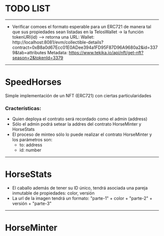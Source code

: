# TODO LIST
-----------
+ Verificar comoes el formato esperable para un ERC721 de manera tal que sus propiedades sean listadas en la TelosWallet
-> la función tokenURI(id)
--> retorna una URL:
  Wallet: http://localhost:8081/evm/collectible-details?contract=0xB8a0d67Ecc01E0ADee394a1FD95F87D96A9680a2&id=3379&tab=attributes
  Metadata: https://www.tekika.io/api/nft/get-nft?season=2&tokenId=3379



---------------
# SpeedHorses
Simple implementación de un NFT (ERC721) con ciertas particularidades

### Cracterísticas:
- Quien deploya el contrato será recordado como el admin (address)
- Sólo el admin podrá setear la addres del contrato HorseMinter y HorseStats
- El proceso de minteo sólo lo puede realizar el contrato HorseMinter y los parámetros son:
  - to: address
  - id: number

----------------
# HorseStats
- El caballo además de tener su ID único, tendrá asociada una pareja inmutable de propiedades: color, versión
- La url de la imagen tendrá un formato: "parte-1" + color + "parte-2" + versión + "parte-3"

----------------
# HorseMinter
